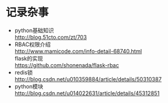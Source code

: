 # 记录杂事

+ python基础知识  
http://blog.51cto.com/zt/703  
+ RBAC权限介绍  
http://www.mamicode.com/info-detail-68740.html  
flask的实现  
https://github.com/shonenada/flask-rbac  
+ redis锁  
http://blog.csdn.net/u010359884/article/details/50310387  
+ python模块  
http://blog.csdn.net/u014022631/article/details/45312851
